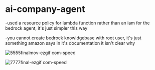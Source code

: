 # ai-company-agent


-used a resource policy for lambda function rather than an iam for the bedrock agent, it's just simpler this way

-you cannot create bedrock knowldgebase with root user, it's just something amazon says in it's documentation it isn't clear why


![5555finalmov-ezgif com-speed](https://github.com/user-attachments/assets/fdda391c-536f-4b6d-a145-05bb7f16712e)


![7777final-ezgif com-speed](https://github.com/user-attachments/assets/959cbbf0-a866-4a14-9cb1-a6062d2767ea)
